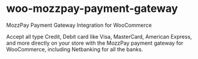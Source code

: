 # woo-mozzpay-payment-gateway
MozzPay Payment Gateway Integration for WooCommerce

Accept all type Credit, Debit card like Visa, MasterCard, American Express, and more directly on your store with the MozzPay payment gateway for WooCommerce, including Netbanking for all the banks.

